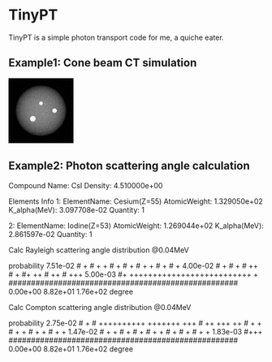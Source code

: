 # TinyPT
TinyPT is a simple photon transport code for me, a quiche eater.
## Example1: Cone beam CT simulation
![Alt Text](https://github.com/tomosu/TinyPT/raw/master/Image/attenuationImage.gif)
## Example2: Photon scattering angle calculation
Compound Name: CsI
Density: 4.510000e+00

Elements Info
1:
ElementName: Cesium(Z=55)
AtomicWeight: 1.329050e+02
K_alpha(MeV): 3.097708e-02
Quantity: 1

2:
ElementName: Iodine(Z=53)
AtomicWeight: 1.269044e+02
K_alpha(MeV): 2.861597e-02
Quantity: 1

Calc Rayleigh scattering angle distribution @0.04MeV

probability
7.51e-02 #   +
         #  + +
         #     +
         #      +
         # +     +
         #        +
         #         +
4.00e-02 #          +
         #           +
         #            ++
         #              +
         #+              ++
         #                 ++
         #                   +++
5.00e-03 #+                     ++++++++++++++++++++++++++ +
         ###################################################
         0.00e+00                 8.82e+01                 1.76e+02
                                                          degree

Calc Compton scattering angle distribution @0.04MeV

probability
2.75e-02 #                                  +
         #              ++++++++++   +++++++ +++
         #            ++          +++           ++
         #           +                            +
         #          +                              +
         #         +                                +
         #        +                                  +
1.47e-02 #       +                                    +
         #                                             +
         #      +
         #     +                                        +
         #                                               +
         #    +
         #   +                                             +
1.83e-03 #+++
         ###################################################
         0.00e+00                 8.82e+01                 1.76e+02
                                                          degree